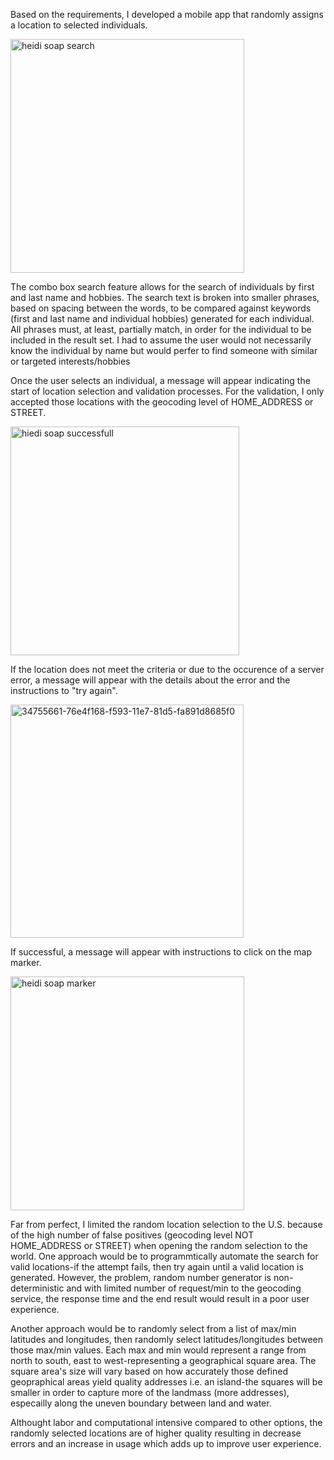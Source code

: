 Based on the requirements, I developed a mobile app that randomly assigns a location to selected individuals.

<img width="374" alt="heidi soap search" src="https://user-images.githubusercontent.com/835981/34755665-88318594-f593-11e7-9c31-62faf89b9bdc.png">

The combo box search feature allows for the search of individuals by first and last name and hobbies. The search text is broken into smaller phrases, based on spacing between the words, to be compared against keywords (first and last name and individual hobbies) generated for each individual.  All phrases must, at least, partially match, in order for the individual to be included in the result set.  I had to assume the user would not necessarily know the individual by name but would perfer to find someone with similar or targeted interests/hobbies

Once the user selects an individual, a message will appear indicating the start of location selection and validation processes. For the validation, I only accepted those locations with the geocoding level of HOME_ADDRESS or STREET. 

<img width="366" alt="hiedi soap successfull" src="https://user-images.githubusercontent.com/835981/34755636-449a5f04-f593-11e7-8e08-5321c92cf930.png">

If the location does not meet the criteria or due to the occurence of a server error, a message will appear with the details about the error and the instructions to "try again".

<img width="373" alt="34755661-76e4f168-f593-11e7-81d5-fa891d8685f0" src="https://user-images.githubusercontent.com/835981/34755970-a2843160-f595-11e7-90b9-a3ac8151cde5.png">

If successful, a message will appear with instructions to click on the map marker.

<img width="374" alt="heidi soap marker" src="https://user-images.githubusercontent.com/835981/34755678-96ca4096-f593-11e7-8a04-251dbe297a72.png">


Far from perfect, I limited the random location selection to the U.S. because of the high number of false positives (geocoding level NOT HOME_ADDRESS or STREET) when opening the random selection to the world. One approach would be to programmtically automate the search for valid locations-if the attempt fails, then try again until a valid location is generated.  However, the problem, random number generator is non-deterministic and with limited number of request/min to the geocoding service, the response time and the end result would result in a poor user experience.
 
Another approach would be to randomly select from a list of max/min latitudes and longitudes, then randomly select latitudes/longitudes between those max/min values.  Each max and min would represent a range from north to south, east to west-representing a geographical square area.  The square area's size will vary based on how accurately those defined geopraphical areas yield quality addresses i.e. an island-the squares will be smaller in order to capture more of the landmass (more addresses), especailly along the uneven boundary between land and water. 

Althought labor and computational intensive compared to other options, the randomly selected locations are of higher quality resulting in decrease errors and an increase in usage which adds up to improve user experience.



